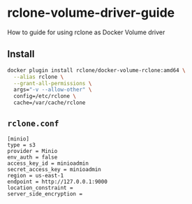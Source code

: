 # rclone-volume-driver-guide
How to guide for using rclone as Docker Volume driver

## Install

```sh
docker plugin install rclone/docker-volume-rclone:amd64 \
  --alias rclone \
  --grant-all-permissions \
  args="-v --allow-other" \
  config=/etc/rclone \
  cache=/var/cache/rclone
```

## `rclone.conf`

```
[minio]
type = s3
provider = Minio
env_auth = false
access_key_id = minioadmin
secret_access_key = minioadmin
region = us-east-1
endpoint = http://127.0.0.1:9000
location_constraint =
server_side_encryption =
```
